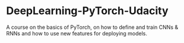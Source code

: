 # DeepLearning-PyTorch-Udacity
A course on the basics of PyTorch, on how to define and train CNNs &amp; RNNs and how to use new features for deploying models.
